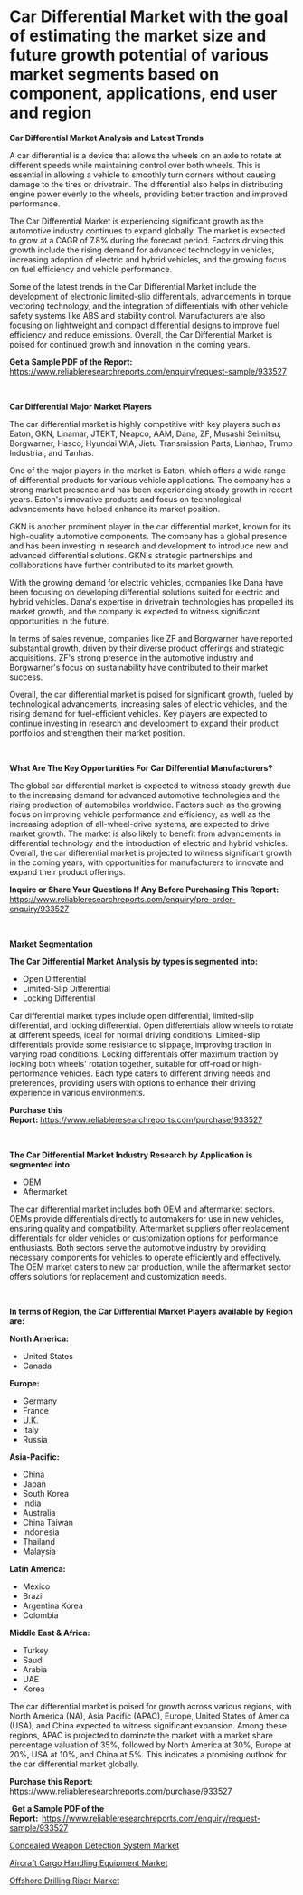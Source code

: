<p><h1>Car Differential Market with the goal of estimating the market size and future growth potential of various market segments based on component, applications, end user and region</h1></p><p><strong>Car Differential Market Analysis and Latest Trends</strong></p>
<p><p>A car differential is a device that allows the wheels on an axle to rotate at different speeds while maintaining control over both wheels. This is essential in allowing a vehicle to smoothly turn corners without causing damage to the tires or drivetrain. The differential also helps in distributing engine power evenly to the wheels, providing better traction and improved performance.</p><p>The Car Differential Market is experiencing significant growth as the automotive industry continues to expand globally. The market is expected to grow at a CAGR of 7.8% during the forecast period. Factors driving this growth include the rising demand for advanced technology in vehicles, increasing adoption of electric and hybrid vehicles, and the growing focus on fuel efficiency and vehicle performance.</p><p>Some of the latest trends in the Car Differential Market include the development of electronic limited-slip differentials, advancements in torque vectoring technology, and the integration of differentials with other vehicle safety systems like ABS and stability control. Manufacturers are also focusing on lightweight and compact differential designs to improve fuel efficiency and reduce emissions. Overall, the Car Differential Market is poised for continued growth and innovation in the coming years.</p></p>
<p><strong>Get a Sample PDF of the Report:&nbsp;</strong> <a href="https://www.reliableresearchreports.com/enquiry/request-sample/933527">https://www.reliableresearchreports.com/enquiry/request-sample/933527</a></p>
<p>&nbsp;</p>
<p><strong>Car Differential Major Market Players</strong></p>
<p><p>The car differential market is highly competitive with key players such as Eaton, GKN, Linamar, JTEKT, Neapco, AAM, Dana, ZF, Musashi Seimitsu, Borgwarner, Hasco, Hyundai WIA, Jietu Transmission Parts, Lianhao, Trump Industrial, and Tanhas. </p><p>One of the major players in the market is Eaton, which offers a wide range of differential products for various vehicle applications. The company has a strong market presence and has been experiencing steady growth in recent years. Eaton's innovative products and focus on technological advancements have helped enhance its market position.</p><p>GKN is another prominent player in the car differential market, known for its high-quality automotive components. The company has a global presence and has been investing in research and development to introduce new and advanced differential solutions. GKN's strategic partnerships and collaborations have further contributed to its market growth.</p><p>With the growing demand for electric vehicles, companies like Dana have been focusing on developing differential solutions suited for electric and hybrid vehicles. Dana's expertise in drivetrain technologies has propelled its market growth, and the company is expected to witness significant opportunities in the future.</p><p>In terms of sales revenue, companies like ZF and Borgwarner have reported substantial growth, driven by their diverse product offerings and strategic acquisitions. ZF's strong presence in the automotive industry and Borgwarner's focus on sustainability have contributed to their market success.</p><p>Overall, the car differential market is poised for significant growth, fueled by technological advancements, increasing sales of electric vehicles, and the rising demand for fuel-efficient vehicles. Key players are expected to continue investing in research and development to expand their product portfolios and strengthen their market position.</p></p>
<p>&nbsp;</p>
<p><strong>What Are The Key Opportunities For Car Differential Manufacturers?</strong></p>
<p><p>The global car differential market is expected to witness steady growth due to the increasing demand for advanced automotive technologies and the rising production of automobiles worldwide. Factors such as the growing focus on improving vehicle performance and efficiency, as well as the increasing adoption of all-wheel-drive systems, are expected to drive market growth. The market is also likely to benefit from advancements in differential technology and the introduction of electric and hybrid vehicles. Overall, the car differential market is projected to witness significant growth in the coming years, with opportunities for manufacturers to innovate and expand their product offerings.</p></p>
<p><strong>Inquire or Share Your Questions If Any Before Purchasing This Report:</strong> <a href="https://www.reliableresearchreports.com/enquiry/pre-order-enquiry/933527">https://www.reliableresearchreports.com/enquiry/pre-order-enquiry/933527</a></p>
<p>&nbsp;</p>
<p><strong>Market Segmentation</strong></p>
<p><strong>The Car Differential Market Analysis by types is segmented into:</strong></p>
<p><ul><li>Open Differential</li><li>Limited-Slip Differential</li><li>Locking Differential</li></ul></p>
<p><p>Car differential market types include open differential, limited-slip differential, and locking differential. Open differentials allow wheels to rotate at different speeds, ideal for normal driving conditions. Limited-slip differentials provide some resistance to slippage, improving traction in varying road conditions. Locking differentials offer maximum traction by locking both wheels' rotation together, suitable for off-road or high-performance vehicles. Each type caters to different driving needs and preferences, providing users with options to enhance their driving experience in various environments.</p></p>
<p><strong>Purchase this Report:&nbsp;</strong><a href="https://www.reliableresearchreports.com/purchase/933527">https://www.reliableresearchreports.com/purchase/933527</a></p>
<p>&nbsp;</p>
<p><strong>The Car Differential Market Industry Research by Application is segmented into:</strong></p>
<p><ul><li>OEM</li><li>Aftermarket</li></ul></p>
<p><p>The car differential market includes both OEM and aftermarket sectors. OEMs provide differentials directly to automakers for use in new vehicles, ensuring quality and compatibility. Aftermarket suppliers offer replacement differentials for older vehicles or customization options for performance enthusiasts. Both sectors serve the automotive industry by providing necessary components for vehicles to operate efficiently and effectively. The OEM market caters to new car production, while the aftermarket sector offers solutions for replacement and customization needs.</p></p>
<p>&nbsp;</p>
<p><strong>In terms of Region, the Car Differential Market Players available by Region are:</strong></p>
<p>
    <p> <strong> North America: </strong>
        <ul>
            <li>United States</li>
            <li>Canada</li>
        </ul>
        </p> 
    <p> <strong> Europe: </strong>
        <ul>
            <li>Germany</li>
            <li>France</li>
            <li>U.K.</li>
            <li>Italy</li>
            <li>Russia</li>
        </ul>
        </p> 
    <p> <strong> Asia-Pacific: </strong>
        <ul>
            <li>China</li>
            <li>Japan</li>
            <li>South Korea</li>
            <li>India</li>
            <li>Australia</li>
            <li>China Taiwan</li>
            <li>Indonesia</li>
            <li>Thailand</li>
            <li>Malaysia</li>
        </ul>
        </p> 
    <p> <strong> Latin America: </strong>
        <ul>
            <li>Mexico</li>
            <li>Brazil</li>
            <li>Argentina Korea</li>
            <li>Colombia</li>
        </ul>
        </p> 
    <p> <strong> Middle East & Africa: </strong>
        <ul>
            <li>Turkey</li>
            <li>Saudi</li>
            <li>Arabia</li>
            <li>UAE</li>
            <li>Korea</li>
        </ul>
    </p>
    </p>
<p><p>The car differential market is poised for growth across various regions, with North America (NA), Asia Pacific (APAC), Europe, United States of America (USA), and China expected to witness significant expansion. Among these regions, APAC is projected to dominate the market with a market share percentage valuation of 35%, followed by North America at 30%, Europe at 20%, USA at 10%, and China at 5%. This indicates a promising outlook for the car differential market globally.</p></p>
<p><strong>Purchase this Report: </strong><a href="https://www.reliableresearchreports.com/purchase/933527">https://www.reliableresearchreports.com/purchase/933527</a></p>
<p>&nbsp;<strong>Get a Sample PDF of the Report:&nbsp;&nbsp;</strong><a href="https://www.reliableresearchreports.com/enquiry/request-sample/933527">https://www.reliableresearchreports.com/enquiry/request-sample/933527</a></p>
<p><strong></strong></p>
<p><p><a href="https://view.publitas.com/reportprime-1/concealed-weapon-detection-system-market-size-share-trends-analysis-report-by-application-regional-outlook-competitive-strategies-and-segment-forecasts-2023-2030/">Concealed Weapon Detection System Market</a></p><p><a href="https://view.publitas.com/reportprime-1/aircraft-cargo-handling-equipment-market-analysis-and-market-size-global-industry-overview-market-segmentation-and-forecast-2023-to-2030/">Aircraft Cargo Handling Equipment Market</a></p><p><a href="https://view.publitas.com/reportprime-1/offshore-drilling-riser-market-offers-provide-insightful-data-for-the-time-period-from-2023-to-2030-and-also-provide-analysis-based-on-application-type-and-region/">Offshore Drilling Riser Market</a></p></p>